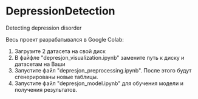 # DepressionDetection
Detecting depression disorder

Весь проект разрабатывался в Google Colab:
1. Загрузите 2 датасета на свой диск
2. В файфле "depresjon_visualization.ipynb" замените путь к диску и датасетам на Ваши
3. Запустите файл "depresjon_preprocessing.ipynb". После этого будут сгенерированы новые таблицы.
4. Запустите файл "depresjon_model.ipynb" для обучения модели и получения результатов. 
